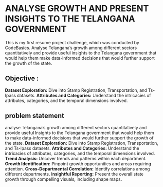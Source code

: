 # ANALYSE GROWTH AND PRESENT INSIGHTS TO THE TELANGANA GOVERNMENT
 This is my first resume project challenge, which was conducted by CodeBasics. Analyse Telangana’s growth among different sectors quantitatively and provide useful insights to the Telangana government that would help them make data-informed decisions that would further support the growth of the state.
 
## Objective : 
**Dataset Exploration:** Dive into Stamp Registration, Transportation, and Ts-Ipass datasets.
**Attributes and Categories:** Understand the intricacies of attributes, categories, and the temporal dimensions involved.
 
## problem statement
analyse Telangana’s growth among different sectors quantitatively and provide useful Insights to the Telangana government that would help them to make data-informed decisions that would further support the growth of the state.
**Dataset Exploration:** Dive into Stamp Registration, Transportation, and Ts-Ipass datasets.
**Attributes and Categories:** Understand the intricacies of attributes, categories, and the temporal dimensions involved.
**Trend Analysis:** Uncover trends and patterns within each department.
**Growth Identification:** Pinpoint growth opportunities and areas requiring attention.
**Cross-Departmental Correlation:** Identify correlations among different departments.
**Insightful Reporting:** Present the overall state growth through compelling visuals, including shape maps.
